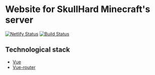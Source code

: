 # Website for SkullHard Minecraft's server

[![Netlify Status](https://api.netlify.com/api/v1/badges/6fe0da9a-b632-41eb-bfde-9cd0afcaaddc/deploy-status)](https://app.netlify.com/sites/zealous-golick-cae5a6/deploys) [![Build Status](https://travis-ci.org/Milesq/SkullHard.svg?branch=master)](https://travis-ci.org/Milesq/SkullHard)

## Technological stack

- [Vue](https://vuejs.org/)
- [Vue-router](https://router.vuejs.org)

